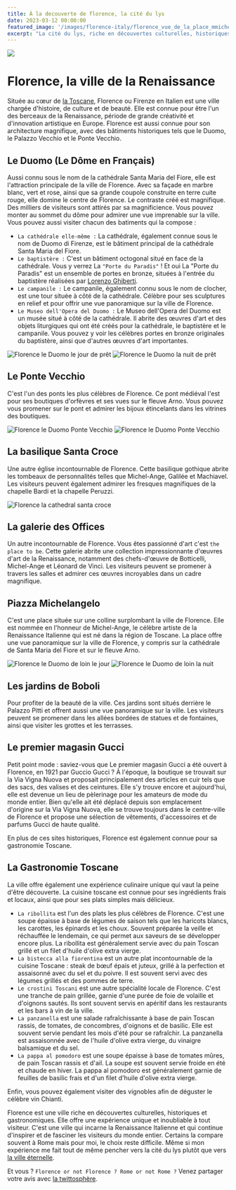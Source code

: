 ```yaml
---
title: À la decouverte de florence, la cité du lys
date: 2023-03-12 00:00:00
featured_image: '/images/florence-italy/florence_vue_de_la_place_mmichelangelo.jpg'
excerpt: "La cité du lys, riche en découvertes culturelles, historiques et gastronomiques. Une expérience unique et inoubliable. Venez découvir florence"
---
```


![](/images/florence-italy/florence_vue_de_la_place_mmichelangelo.jpg)

# Florence, la ville de la Renaissance

Située au cœur de [la Toscane](https://fr.wikipedia.org/wiki/Toscane), Florence ou Firenze en Italien est une ville chargée d'histoire, de culture et de beauté. Elle est connue pour être l'un des berceaux de la Renaissance, période de grande créativité et d'innovation artistique en Europe. Florence est aussi connue pour son architecture magnifique, avec des bâtiments historiques tels que le Duomo, le Palazzo Vecchio et le Ponte Vecchio. 

## Le Duomo (Le Dôme en Français)

Aussi connu sous le nom de la cathédrale Santa Maria del Fiore, elle est l'attraction principale de la ville de Florence. Avec sa façade en marbre blanc, vert et rose, ainsi que sa grande coupole construite en terre cuite rouge, elle domine le centre de Florence. Le contraste créé est magnifique. Des milliers de visiteurs sont attirés par sa magnificience. Vous pouvez monter au sommet du dôme pour admirer une vue imprenable sur la ville. Vous pouvez aussi visiter chacun des batiments qui la compose : 

- `La cathédrale elle-même :` La cathédrale, également connue sous le nom de Duomo di Firenze, est le bâtiment principal de la cathédrale Santa Maria del Fiore.
- `Le baptistère :` C'est un bâtiment octogonal situé en face de la cathédrale. Vous y verrez La `"Porte du Paradis"` ! Et oui La "Porte du Paradis" est un ensemble de portes en bronze, situées à l'entrée du baptistère réalisées par [Lorenzo Ghiberti](https://fr.wikipedia.org/wiki/Lorenzo_Ghiberti).
- `Le campanile :` Le campanile, également connu sous le nom de clocher, est une tour située à côté de la cathédrale. Célèbre pour ses sculptures en relief et pour offrir une vue panoramique sur la ville de Florence.
- `Le Museo dell'Opera del Duomo :` Le Museo dell'Opera del Duomo est un musée situé à côté de la cathédrale. Il abrite des œuvres d'art et des objets liturgiques qui ont été créés pour la cathédrale, le baptistère et le campanile. Vous pouvez y voir les célèbres portes en bronze originales du baptistère, ainsi que d'autres œuvres d'art importantes.

<div class="gallery" data-columns="2">
    <img src="/images/florence-italy/florence_le_duomo_de_pret_jour.jpg" alt="Florence le Duomo le jour de prêt">
    <img src="/images/florence-italy/florence_le_duomo_proche_nuuit.jpg" alt="Florence le Duomo la nuit de prêt">
</div>

## Le Ponte Vecchio

C'est l'un des ponts les plus célèbres de Florence. Ce pont médiéval l'est pour ses boutiques d'orfèvres et ses vues sur le fleuve Arno. Vous pouvez vous promener sur le pont et admirer les bijoux étincelants dans les vitrines des boutiques.

<div class="gallery" data-columns="2">
    <img src="/images/florence-italy/ponte_vecchio_couche_soleil_bis.jpg" alt="Florence le Duomo Ponte Vecchio">
    <img src="/images/florence-italy/ponte_vecchio_couche_soleil.jpg" alt="Florence le Duomo Ponte Vecchio">
</div>


## La basilique Santa Croce

Une autre église incontournable de Florence. Cette basilique gothique abrite les tombeaux de personnalités telles que Michel-Ange, Galilée et Machiavel. Les visiteurs peuvent également admirer les fresques magnifiques de la chapelle Bardi et la chapelle Peruzzi.

<div class="gallery" data-columns="1">
    <img src="/images/florence-italy/santa_croce_cathedral.jpg" alt="Florence la cathedral santa croce">
</div>

## La galerie des Offices

Un autre incontournable de Florence. Vous êtes passionné d'art c'est `the place to be`. Cette galerie abrite une collection impressionnante d'œuvres d'art de la Renaissance, notamment des chefs-d'œuvre de Botticelli, Michel-Ange et Léonard de Vinci. Les visiteurs peuvent se promener à travers les salles et admirer ces œuvres incroyables dans un cadre magnifique.

## Piazza Michelangelo

C'est une place située sur une colline surplombant la ville de Florence. Elle est nommée en l'honneur de Michel-Ange, le célèbre artiste de la Renaissance Italienne qui est né dans la région de Toscane. La place offre une vue panoramique sur la ville de Florence, y compris sur la cathédrale de Santa Maria del Fiore et sur le fleuve Arno.

<div class="gallery" data-columns="2">
    <img src="/images/florence-italy/florence_le_duomo_de_loin.jpg" alt="Florence le Duomo de loin le jour">
    <img src="/images/florence-italy/florence_le_duomo_de_loin_la_nuit.jpg" alt="Florence le Duomo de loin la nuit">
</div>

## Les jardins de Boboli

Pour profiter de la beauté de la ville. Ces jardins sont situés derrière le Palazzo Pitti et offrent aussi une vue panoramique sur la ville. Les visiteurs peuvent se promener dans les allées bordées de statues et de fontaines, ainsi que visiter les grottes et les terrasses.

## Le premier magasin Gucci

Petit point mode : saviez-vous que Le premier magasin Gucci a été ouvert à Florence, en 1921 par Guccio Gucci ? À l'époque, la boutique se trouvait sur la Via Vigna Nuova et proposait principalement des articles en cuir tels que des sacs, des valises et des ceintures. Elle s'y trouve encore et aujourd'hui, elle est devenue un lieu de pèlerinage pour les amateurs de mode du monde entier. Bien qu'elle ait été déplacé depuis son emplacement d'origine sur la Via Vigna Nuova, elle se trouve toujours dans le centre-ville de Florence et propose une sélection de vêtements, d'accessoires et de parfums Gucci de haute qualité.

En plus de ces sites historiques, Florence est également connue pour sa gastronomie Toscane.

## La Gastronomie Toscane

La ville offre également une expérience culinaire unique qui vaut la peine d'être découverte. La cuisine toscane est connue pour ses ingrédients frais et locaux, ainsi que pour ses plats simples mais délicieux. 

- `La ribollita` est l'un des plats les plus célèbres de Florence. C'est une soupe épaisse à base de légumes de saison tels que les haricots blancs, les carottes, les épinards et les choux. Souvent préparée la veille et réchauffée le lendemain, ce qui permet aux saveurs de se développer encore plus. La ribollita est généralement servie avec du pain Toscan grillé et un filet d'huile d'olive extra vierge.
- `La bistecca alla fiorentina` est un autre plat incontournable de la cuisine Toscane : steak de bœuf épais et juteux, grillé à la perfection et assaisonné avec du sel et du poivre. Il est souvent servi avec des légumes grillés et des pommes de terre.
- `Le crostini Toscani` est une autre spécialité locale de Florence. C'est une tranche de pain grillée, garnie d'une purée de foie de volaille et d'oignons sautés. Ils sont souvent servis en apéritif dans les restaurants et les bars à vin de la ville.
- `La panzanella` est une salade rafraîchissante à base de pain Toscan rassis, de tomates, de concombres, d'oignons et de basilic. Elle est souvent servie pendant les mois d'été pour se rafraîchir. La panzanella est assaisonnée avec de l'huile d'olive extra vierge, du vinaigre balsamique et du sel.
- `La pappa al pomodoro` est une soupe épaisse à base de tomates mûres, de pain Toscan rassis et d'ail. La soupe est souvent servie froide en été et chaude en hiver. La pappa al pomodoro est généralement garnie de feuilles de basilic frais et d'un filet d'huile d'olive extra vierge.

Enfin, vous pouvez également visiter des vignobles afin de déguster le célèbre vin Chianti.

Florence est une ville riche en découvertes culturelles, historiques et gastronomiques. Elle offre une expérience unique et inoubliable à tout visiteur. C'est une ville qui incarne la Renaissance Italienne et qui continue d'inspirer et de fasciner les visiteurs du monde entier. Certains la compare souvent à Rome mais pour moi, le choix reste difficile. Même si mon expérience me fait tout de même pencher vers la cité du lys plutôt que vers [la ville éternelle](/ballade-dans-les-vestiges-de-rome-la-ville-eternelle).

Et vous ? `Florence or not Florence ? Rome or not Rome ?` Venez partager votre avis avec [la twittosphère](https://mobile.twitter.com/search?q=journaldunvoyageur.fr/2023-01-10-ou-partir-en-2023). 
